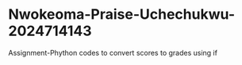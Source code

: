# Nwokeoma-Praise-Uchechukwu-2024714143
Assignment-Phython codes to convert scores to grades using if

